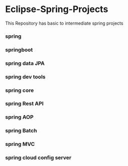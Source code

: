 # Eclipse-Spring-Projects 
This Repository has basic to intermediate spring projects
### spring
### springboot
### spring data JPA
### spring dev tools
### spring core
### spring Rest API
### spring AOP
### spring Batch
### spring MVC
### spring cloud config server
